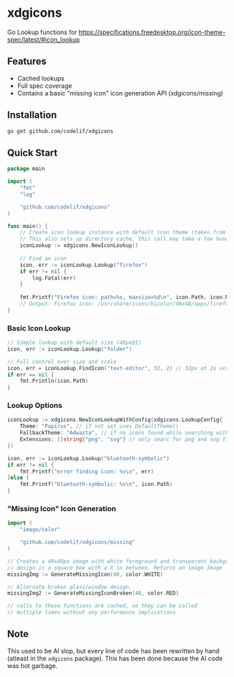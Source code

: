 # xdgicons
Go Lookup functions for https://specifications.freedesktop.org/icon-theme-spec/latest/#icon_lookup

## Features
- Cached lookups
- Full spec coverage
- Contains a basic "missing icon" icon generation API (xdgicons/missing)


## Installation

```bash
go get github.com/codelif/xdgicons
```

## Quick Start

```go
package main

import (
    "fmt"
    "log"

    "github.com/codelif/xdgicons"
)

func main() {
    // Create icon lookup instance with default icon theme (taken from gsettings)
    // This also sets up directory cache, this call may take a few hundred milliseconds
    iconLookup := xdgicons.NewIconLookup()
    
    // Find an icon
    icon, err := iconLookup.Lookup("firefox")
    if err != nil {
        log.Fatal(err)
    }
    
    fmt.Printf("Firefox icon: path=%s, maxsize=%d\n", icon.Path, icon.MaxSize)
    // Output: Firefox icon: /usr/share/icons/hicolor/48x48/apps/firefox.png
}
```

### Basic Icon Lookup

```go
// Simple lookup with default size (48px@1)
icon, err := iconLookup.Lookup("folder")

// Full control over size and scale
icon, err = iconLookup.FindIcon("text-editor", 32, 2) // 32px at 2x scale
if err == nil {
    fmt.Println(icon.Path)
}

```

### Lookup Options

```go
iconLookup := xdgicons.NewIconLookupWithConfig(xdgicons.LookupConfig{
    Theme: "Papirus", // if not set uses DefaultTheme()
    FallbackTheme: "Adwaita", // if no icons found while searching with Papirus, none by default
    Extensions: []string{"png", "svg"} // only searc for png and svg files
})

icon, err := iconLookup.Lookup("bluetooth-symbolic")
if err != nil {
    fmt.Printf("error finding icon: %v\n", err)
}else {
    fmt.Printf("bluetooth-symbolic: %s\n", icon.Path)
}
```

### "Missing Icon" Icon Generation
```go
import (
    "image/color"

    "github.com/codelif/xdgicons/missing"
)

// Creates a 48x48px image with white foreground and transparent background
// design is a square box with a X in between. Returns an image.Image
missingImg := GenerateMissingIcon(48, color.WHITE)

// Alternate broken glass/window design.
missingImg2 := GenerateMissingIconBroken(48, color.RED)

// calls to these functions are cached, so they can be called
// multiple times without any performance implications
```

## Note
This used to be AI slop, but every line of code has been rewritten by hand (atleast in the `xdgicons` package). This has been done because the AI code was hot garbage.
